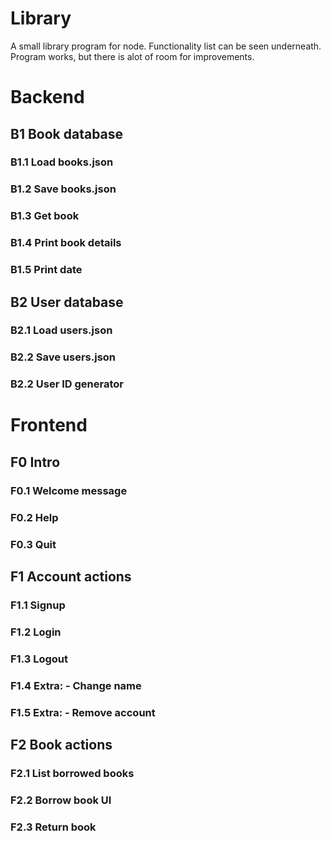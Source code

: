 # Library

A small library program for node. Functionality list can be seen underneath. Program works, but there is alot of room for improvements.


# Backend 
  ## B1 Book database 
   ### B1.1 Load books.json 
   ### B1.2 Save books.json 
   ### B1.3 Get book 
   ### B1.4 Print book details 
   ### B1.5 Print date 
 ## B2 User database 
  ### B2.1 Load users.json 
  ### B2.2 Save users.json 
  ### B2.2 User ID generator 

# Frontend 
 ## F0 Intro 
  ### F0.1 Welcome message 
  ### F0.2 Help 
  ### F0.3 Quit 
 ## F1 Account actions 
  ### F1.1 Signup 
  ### F1.2 Login 
  ### F1.3 Logout 
  ### F1.4 Extra: - Change name
  ### F1.5 Extra: - Remove account
 ## F2 Book actions 
  ### F2.1 List borrowed books
  ### F2.2 Borrow book UI 
  ### F2.3 Return book 
